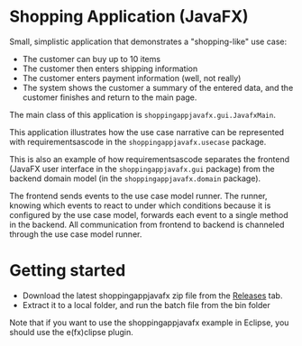 # Shopping Application (JavaFX)
Small, simplistic application that demonstrates a "shopping-like" use case:
* The customer can buy up to 10 items
* The customer then enters shipping information
* The customer enters payment information (well, not really)
* The system shows the customer a summary of the entered data, and the customer
finishes and return to the main page.

The main class of this application is ```shoppingappjavafx.gui.JavafxMain```.

This application illustrates how the use case narrative can be represented with 
requirementsascode in the ```shoppingappjavafx.usecase``` package.

This is also an example of how requirementsascode separates the frontend
(JavaFX user interface in the ```shoppingappjavafx.gui``` package)
from the backend domain model (in the ```shoppingappjavafx.domain``` package).

The frontend sends events to the use case model runner. The runner, knowing which events to
react to under which conditions because it is configured by the use case model, forwards 
each event to a single method in the backend. 
All communication from frontend to backend is channeled through the use case model runner.

# Getting started
* Download the latest shoppingappjavafx zip file from the [Releases](https://github.com/bertilmuth/requirementsascode/releases) tab.
* Extract it to a local folder, and run the batch file from the bin folder

Note that if you want to use the shoppingappjavafx example in Eclipse, you should use
the e(fx)clipse plugin.
